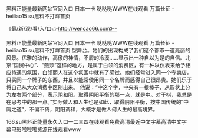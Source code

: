 黑料正能量最新网站官网入口
日本一卡
哒哒哒WWW在线观看
万篇长征 - heiliao15 su黑料不打烊首页


《最/新/观/看/入/口👉http://wencao66.com》--

黑料正能量最新网站官网入口
日本一卡
哒哒哒WWW在线观看
万篇长征 - heiliao15 su黑料不打烊首页
型舞台。她们的出现构成了我们这个都市一道亮丽的风景。优雅的动作，高傲的神情，不屑的冷漠……显示出一种自以为是的自信。北京“国贸中心”、“燕莎”这样的地方，是属于白领的消费区，有一种以仪表来给予相应待遇的氛围，白领丽人在这个氛围中就有了感觉。她们经常进入同一个专卖店，只买同一个牌子的东西，并且以能常使用同一个名牌而感得自己很昂贵。她们乐于将自己从大众消费中区别出来。
他说：“中这个字，中央有一根棒子，从形状上分为左右两个部分，表示阴和阳。取得阴阳平衡的那一点，就是中。对于棋，我总是在思考中的那一点。”实际做人和人生也是如此，取得阴阳平衡，按中国传统的“中庸之道”，不偏不倚，阴阳调和，大概才是做人何人生的最高境界。





166.su黑料正能量永久入口一二三四在线观看免费高清最近中文字幕高清中文字幕电影啦啦啦资源在线观看www
